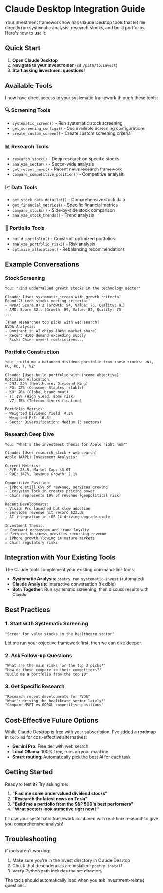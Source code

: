 # Claude Desktop Integration Guide

Your investment framework now has Claude Desktop tools that let me directly run systematic analysis, research stocks, and build portfolios. Here's how to use it:

## Quick Start

1. **Open Claude Desktop** 
2. **Navigate to your invest folder** (`cd /path/to/invest`)
3. **Start asking investment questions!**

## Available Tools

I now have direct access to your systematic framework through these tools:

### 🔍 Screening Tools
- `systematic_screen()` - Run systematic stock screening
- `get_screening_configs()` - See available screening configurations
- `create_custom_screen()` - Create custom screening criteria

### 📊 Research Tools  
- `research_stock()` - Deep research on specific stocks
- `analyze_sector()` - Sector-wide analysis
- `get_recent_news()` - Recent news research framework
- `compare_competitive_position()` - Competitive analysis

### 📈 Data Tools
- `get_stock_data_detailed()` - Comprehensive stock data
- `get_financial_metrics()` - Specific financial metrics
- `compare_stocks()` - Side-by-side stock comparison
- `analyze_stock_trends()` - Trend analysis

### 💼 Portfolio Tools
- `build_portfolio()` - Construct optimized portfolios
- `analyze_portfolio_risk()` - Risk analysis
- `optimize_allocation()` - Rebalancing recommendations

## Example Conversations

### Stock Screening
```
You: "Find undervalued growth stocks in the technology sector"

Claude: [Uses systematic_screen with growth criteria]
Found 23 tech stocks meeting criteria:
- NVDA: Score 87.2 (Growth: 94, Value: 76, Quality: 91)
- AMD: Score 82.1 (Growth: 89, Value: 82, Quality: 75)
...

[Then researches top picks with web search]
NVDA Analysis:
- Dominant in AI chips (80%+ market share)
- Recent H100 demand exceeding supply
- Risk: China export restrictions...
```

### Portfolio Construction
```
You: "Build me a balanced dividend portfolio from these stocks: JNJ, PG, KO, T, VZ"

Claude: [Uses build_portfolio with income objective]
Optimized Allocation:
- JNJ: 25% (Healthcare, Dividend King)  
- PG: 22% (Consumer Staples, stable)
- KO: 20% (Global brand moat)
- T: 18% (High yield, some risk)
- VZ: 15% (Telecom diversification)

Portfolio Metrics:
- Weighted Dividend Yield: 4.2%
- Weighted P/E: 16.8
- Sector Diversification: Medium (3 sectors)
```

### Research Deep Dive
```
You: "What's the investment thesis for Apple right now?"

Claude: [Uses research_stock + web search]
Apple (AAPL) Investment Analysis:

Current Metrics:
- P/E: 28.5, Market Cap: $3.0T
- ROE: 147%, Revenue Growth: 2.1%

Competitive Position:
- iPhone still 65% of revenue, services growing
- Ecosystem lock-in creates pricing power
- China represents 19% of revenue (geopolitical risk)

Recent Developments:
- Vision Pro launched but slow adoption
- Services revenue hit record $22.3B
- AI integration in iOS 18 driving upgrade cycle

Investment Thesis:
✅ Dominant ecosystem and brand loyalty
✅ Services business provides recurring revenue  
⚠️ iPhone growth slowing in mature markets
⚠️ China regulatory risks
```

## Integration with Your Existing Tools

The Claude tools complement your existing command-line tools:

- **Systematic Analysis**: `poetry run systematic-invest` (automated)
- **Claude Analysis**: Interactive conversation (flexible)
- **Both Together**: Run systematic screening, then discuss results with Claude

## Best Practices

### 1. Start with Systematic Screening
```
"Screen for value stocks in the healthcare sector"
```
Let me run your objective framework first, then we can dive deeper.

### 2. Ask Follow-up Questions  
```
"What are the main risks for the top 3 picks?"
"How do these compare to their competitors?"
"Build me a portfolio from the top 10"
```

### 3. Get Specific Research
```
"Research recent developments for NVDA"
"What's driving the healthcare sector lately?"
"Compare MSFT vs GOOGL competitive positions"
```

## Cost-Effective Future Options

While Claude Desktop is free with your subscription, I've added a roadmap in `todo.md` for cost-effective alternatives:

- **Gemini Pro**: Free tier with web search
- **Local Ollama**: 100% free, runs on your machine
- **Smart routing**: Automatically pick the best AI for each task

## Getting Started

Ready to test it? Try asking me:

1. **"Find me some undervalued dividend stocks"**
2. **"Research the latest news on Tesla"**  
3. **"Build me a portfolio from the S&P 500's best performers"**
4. **"What sectors look attractive right now?"**

I'll use your systematic framework combined with real-time research to give you comprehensive analysis!

## Troubleshooting

If tools aren't working:
1. Make sure you're in the invest directory in Claude Desktop
2. Check that dependencies are installed: `poetry install`
3. Verify Python path includes the src directory

The tools should automatically load when you ask investment-related questions.